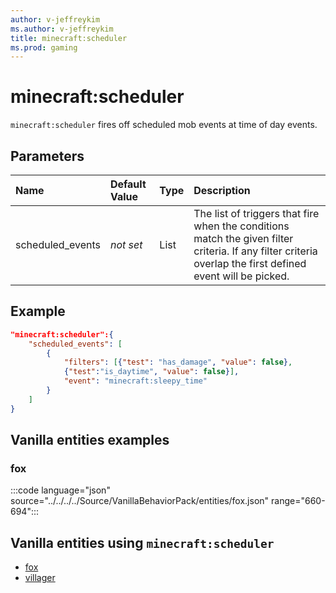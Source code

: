 ```yaml
---
author: v-jeffreykim
ms.author: v-jeffreykim
title: minecraft:scheduler
ms.prod: gaming
---
```


# minecraft:scheduler

`minecraft:scheduler` fires off scheduled mob events at time of day events.

## Parameters

|Name |Default Value  |Type  |Description  |
|:----------|:----------|:----------|:----------|
| scheduled_events| *not set*| List| The list of triggers that fire when the conditions match the given filter criteria. If any filter criteria overlap the first defined event will be picked. |

## Example

```json
"minecraft:scheduler":{
    "scheduled_events": [
        {
            "filters": [{"test": "has_damage", "value": false},
            {"test":"is_daytime", "value": false}],
            "event": "minecraft:sleepy_time"
        }
    ]
}
```

## Vanilla entities examples

### fox

:::code language="json" source="../../../../Source/VanillaBehaviorPack/entities/fox.json" range="660-694":::

## Vanilla entities using `minecraft:scheduler`

- [fox](../../../../Source/VanillaBehaviorPack_Snippets/entities/fox.md)
- [villager](../../../../Source/VanillaBehaviorPack_Snippets/entities/villager.md)